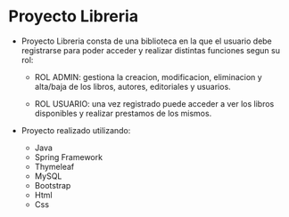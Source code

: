 # Proyecto Libreria
- Proyecto Libreria consta de una biblioteca en la que el usuario debe registrarse para poder acceder y realizar distintas funciones segun su rol:

   - ROL ADMIN: gestiona la creacion, modificacion, eliminacion y alta/baja de los libros, autores, editoriales y usuarios.
   
   - ROL USUARIO: una vez registrado puede acceder a ver los libros disponibles y realizar prestamos de los mismos.

- Proyecto realizado utilizando:   
   -  Java 
   -  Spring Framework
   -  Thymeleaf
   -  MySQL
   -  Bootstrap
   -  Html
   -  Css

